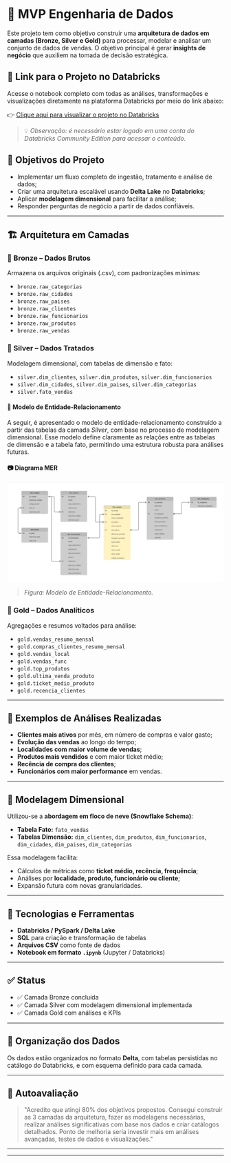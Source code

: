 # 🧠 MVP Engenharia de Dados

Este projeto tem como objetivo construir uma **arquitetura de dados em camadas (Bronze, Silver e Gold)** para processar, modelar e analisar um conjunto de dados de vendas. O objetivo principal é gerar **insights de negócio** que auxiliem na tomada de decisão estratégica.

## 🔗 Link para o Projeto no Databricks

Acesse o notebook completo com todas as análises, transformações e visualizações diretamente na plataforma Databricks por meio do link abaixo:

👉 [Clique aqui para visualizar o projeto no Databricks](https://community.cloud.databricks.com/editor/notebooks/3681091948834163?o=2571085692271440)

> 💡 *Observação: é necessário estar logado em uma conta do Databricks Community Edition para acessar o conteúdo.*

## 📌 Objetivos do Projeto

- Implementar um fluxo completo de ingestão, tratamento e análise de dados;
- Criar uma arquitetura escalável usando **Delta Lake** no **Databricks**;
- Aplicar **modelagem dimensional** para facilitar a análise;
- Responder perguntas de negócio a partir de dados confiáveis.

---

## 🏗️ Arquitetura em Camadas

### 🥉 Bronze – Dados Brutos
Armazena os arquivos originais (.csv), com padronizações mínimas:
- `bronze.raw_categorias`
- `bronze.raw_cidades`
- `bronze.raw_paises`
- `bronze.raw_clientes`
- `bronze.raw_funcionarios`
- `bronze.raw_produtos`
- `bronze.raw_vendas`

### 🥈 Silver – Dados Tratados
Modelagem dimensional, com tabelas de dimensão e fato:
- `silver.dim_clientes`, `silver.dim_produtos`, `silver.dim_funcionarios`
- `silver.dim_cidades`, `silver.dim_paises`, `silver.dim_categorias`
- `silver.fato_vendas`

#### 🧩 Modelo de Entidade-Relacionamento

A seguir, é apresentado o modelo de entidade-relacionamento construído a partir das tabelas da camada *Silver*, com base no processo de modelagem dimensional. Esse modelo define claramente as relações entre as tabelas de dimensão e a tabela fato, permitindo uma estrutura robusta para análises futuras.

#### 📷 Diagrama MER

![Modelo de Entidade-Relacionamento](ER_SILVER.jpg)

> *Figura: Modelo de Entidade-Relacionamento.*


### 🥇 Gold – Dados Analíticos
Agregações e resumos voltados para análise:
- `gold.vendas_resumo_mensal`
- `gold.compras_clientes_resumo_mensal`
- `gold.vendas_local`
- `gold.vendas_func`
- `gold.top_produtos`
- `gold.ultima_venda_produto`
- `gold.ticket_medio_produto`
- `gold.recencia_clientes`

---

## 🔎 Exemplos de Análises Realizadas

- **Clientes mais ativos** por mês, em número de compras e valor gasto;
- **Evolução das vendas** ao longo do tempo;
- **Localidades com maior volume de vendas**;
- **Produtos mais vendidos** e com maior ticket médio;
- **Recência de compra dos clientes**;
- **Funcionários com maior performance** em vendas.

---

## 🧱 Modelagem Dimensional

Utilizou-se a **abordagem em floco de neve (Snowflake Schema)**:

- **Tabela Fato:** `fato_vendas`
- **Tabelas Dimensão:** `dim_clientes`, `dim_produtos`, `dim_funcionarios`, `dim_cidades`, `dim_paises`, `dim_categorias`

Essa modelagem facilita:
- Cálculos de métricas como **ticket médio, recência, frequência**;
- Análises por **localidade, produto, funcionário ou cliente**;
- Expansão futura com novas granularidades.

---

## 🧪 Tecnologias e Ferramentas

- **Databricks / PySpark / Delta Lake**
- **SQL** para criação e transformação de tabelas
- **Arquivos CSV** como fonte de dados
- **Notebook em formato `.ipynb`** (Jupyter / Databricks)

---

## ✅ Status

- ✅ Camada Bronze concluída
- ✅ Camada Silver com modelagem dimensional implementada
- ✅ Camada Gold com análises e KPIs

---

## 📁 Organização dos Dados

Os dados estão organizados no formato **Delta**, com tabelas persistidas no catálogo do Databricks, e com esquema definido para cada camada.

---

## 🤔 Autoavaliação

> "Acredito que atingi 80% dos objetivos propostos. Consegui construir as 3 camadas da arquitetura, fazer as modelagens necessárias, realizar análises significativas com base nos dados e criar catálogos detalhados. Ponto de melhoria seria investir mais em análises avançadas, testes de dados e visualizações."

---

****
